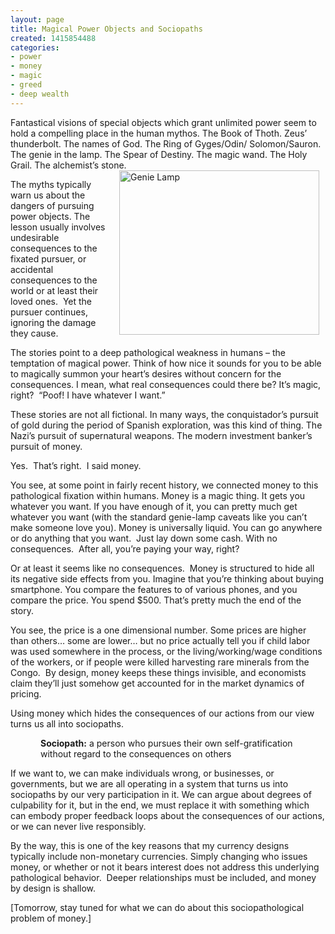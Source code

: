 ```yaml
---
layout: page
title: Magical Power Objects and Sociopaths
created: 1415854488
categories:
- power
- money
- magic
- greed
- deep wealth
---
```

<p>Fantastical visions of special objects which grant unlimited power seem to hold a compelling place in the human mythos. The Book of Thoth. Zeus’ thunderbolt. The names of God. The Ring of Gyges/Odin/ Solomon/Sauron. The genie in the lamp. The Spear of Destiny. The magic wand. The Holy Grail. The alchemist’s stone.<img alt="Genie Lamp" src="/sites/artbrock.com/files/Genie-Lamp.jpg" style="width: 320px; height: 263px; float: right; margin-left: 10px; margin-right: 10px;"></p><p>The myths typically warn us about the dangers of pursuing power objects. The lesson usually involves undesirable consequences to the fixated pursuer, or accidental consequences to the world or at least their loved ones.&nbsp; Yet the pursuer continues, ignoring the damage they cause.</p><p>The stories point to a deep pathological weakness in humans – the temptation of magical power. Think of how nice it sounds for you to be able to magically summon your heart’s desires without concern for the consequences. I mean, what real consequences could there be? It’s magic, right?&nbsp; “Poof! I have whatever I want.”</p><p>These stories are not all fictional. In many ways, the conquistador’s pursuit of gold during the period of Spanish exploration, was this kind of thing. The Nazi’s pursuit of supernatural weapons. The modern investment banker’s pursuit of money.</p><p>Yes.&nbsp; That’s right.&nbsp; I said money.</p><p><!--break--></p><p>You see, at some point in fairly recent history, we connected money to this pathological fixation within humans. Money is a magic thing. It gets you whatever you want. If you have enough of it, you can pretty much get whatever you want (with the standard genie-lamp caveats like you can’t make someone love you). Money is universally liquid. You can go anywhere or do anything that you want.&nbsp; Just lay down some cash. With no consequences.&nbsp; After all, you’re paying your way, right?</p><p>Or at least it seems like no consequences.&nbsp; Money is structured to hide all its negative side effects from you. Imagine that you’re thinking about buying smartphone. You compare the features to of various phones, and you compare the price. You spend $500. That’s pretty much the end of the story.</p><p>You see, the price is a one dimensional number. Some prices are higher than others… some are lower… but no price actually tell you if child labor was used somewhere in the process, or the living/working/wage conditions of the workers, or if people were killed harvesting rare minerals from the Congo.&nbsp; By design, money keeps these things invisible, and economists claim they’ll just somehow get accounted for in the market dynamics of pricing.</p><p>Using money which hides the consequences of our actions from our view turns us all into sociopaths.</p><p style="margin-left:.5in;"><strong>Sociopath:</strong> a person who pursues their own self-gratification without regard to the consequences on others</p><p>If we want to, we can make individuals wrong, or businesses, or governments, but we are all operating in a system that turns us into sociopaths by our very participation in it. We can argue about degrees of culpability for it, but in the end, we must replace it with something which can embody proper feedback loops about the consequences of our actions, or we can never live responsibly.</p><p>By the way, this is one of the key reasons that my currency designs typically include non-monetary currencies. Simply changing who issues money, or whether or not it bears interest does not address this underlying pathological behavior.&nbsp; Deeper relationships must be included, and money by design is shallow.</p><p>[Tomorrow, stay tuned for what we can do about this sociopathological problem of money.]</p>

